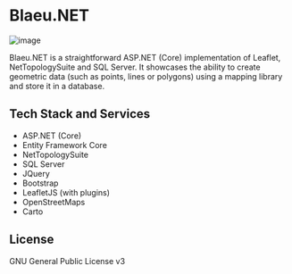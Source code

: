 # Blaeu.NET

![image](https://user-images.githubusercontent.com/50868613/155357991-b80e7f3e-173c-4681-810b-be2886464021.png)

Blaeu.NET is a straightforward ASP.NET (Core) implementation of Leaflet, NetTopologySuite and SQL Server. It showcases the ability to create geometric data (such as points, lines or polygons) using a mapping library and store it in a database.

## Tech Stack and Services

- ASP.NET (Core)
- Entity Framework Core
- NetTopologySuite
- SQL Server
- JQuery
- Bootstrap
- LeafletJS (with plugins)
- OpenStreetMaps
- Carto

## License

GNU General Public License v3

